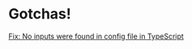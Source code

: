 # Gotchas!

[Fix: No inputs were found in config file in TypeScript](https://bobbyhadz.com/blog/typescript-error-no-inputs-were-found-in-config-file)